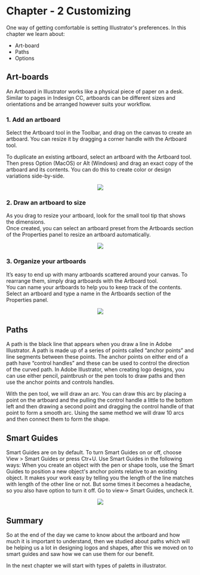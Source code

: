 # Chapter - 2 Customizing
One way of getting comfortable is setting Illustrator's preferences. In this chapter we learn about:
* Art-board
* Paths 
* Options


## Art-boards

An Artboard in Illustrator works like a physical piece of paper on a desk. Similar to pages in Indesign CC, artboards can be different sizes and orientations and be arranged however suits your workflow. 

### 1. Add an artboard

Select the Artboard tool in the Toolbar, and drag on the canvas to create an artboard. You can resize it by dragging a corner handle with the Artboard tool.

To duplicate an existing artboard, select an artboard with the Artboard tool. Then press Option (MacOS) or Alt (Windows) and drag an exact copy of the artboard and its contents. You can do this to create color or design variations side-by-side. 
<p text align="center"><img src="https://helpx.adobe.com/content/dam/help/en/illustrator/how-to/visual-dictionary-artboard/jcr_content/main-pars/image_39010934/visual-dictionary-artboard_step1-v2.jpg"></p>

### 2. Draw an artboard to size
As you drag to resize your artboard, look for the small tool tip that shows the dimensions.\
Once created, you can select an artboard preset from the Artboards section of the Properties panel to resize an artboard automatically.
<p text align="center"><img src="https://helpx.adobe.com/content/dam/help/en/illustrator/how-to/visual-dictionary-artboard/jcr_content/main-pars/image_2013361662/visual-dictionary-artboard_step2-v2.jpg"></p>

### 3. Organize your artboards
It’s easy to end up with many artboards scattered around your canvas. To rearrange them, simply drag artboards with the Artboard tool.\
You can name your artboards to help you to keep track of the contents. Select an artboard and type a name in the Artboards section of the Properties panel. 
<p text align="center"><img src="https://helpx.adobe.com/content/dam/help/en/illustrator/how-to/visual-dictionary-artboard/jcr_content/main-pars/image_1049993505/visual-dictionary-artboard_step3-v2.jpg"></p>

## Paths
A path is the black line that appears when you draw a line in Adobe Illustrator. A path is made up of a series of points called “anchor points” and line segments between these points. The anchor points on either end of a path have “control handles” and these can be used to control the direction of the curved path.
In Adobe Illustrator, when creating logo designs, you can use either pencil, paintbrush or the pen tools to draw paths and then use the anchor points and controls handles. 

With the pen tool, we will draw an arc. You can draw this arc by placing a point on the artboard and the pulling the control handle a little to the bottom left and then drawing a second point and dragging the control handle of that point to form a smooth arc. Using the same method we will draw 10 arcs and then connect them to form the shape.

## Smart Guides
Smart Guides are on by default. To turn Smart Guides on or off, choose View > Smart Guides or press Ctr+U. Use Smart Guides in the following ways: When you create an object with the pen or shape tools, use the Smart Guides to position a new object's anchor points relative to an existing object. It makes your work easy by telling you the length of the line matches with length of the other line or not. But some times it becomes a headache, so you also have option to turn it off. Go to view-> Smart Guides, uncheck it. 

<p text align="center"><img src="https://user-images.githubusercontent.com/54719422/93891440-0b0a9f80-fd09-11ea-90fe-33878511c470.png"></p>

## Summary
So at the end of the day we came to know about the artboard and how much it is important to understand, then we studied about paths which will be helping us a lot in designing logos and shapes, after this we moved on to smart guides and saw how we can use them for our benefit.

In the next chapter we will start with types of paletts in illustrator.